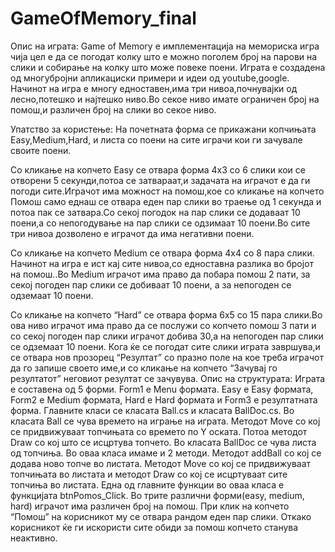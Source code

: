 # GameOfMemory_final

Опис на играта:
Game of Memory е имплементација на мемориска игра чија цел е да се погодат колку што е можно поголем број на парови на слики и собирање на колку што може повеке поени.
Играта е создадена од многубројни апликациски примери и идеи од youtube,google.
Начинот на игра е многу едноставен,има три нивоа,почнувајки од лесно,потешко и најтешко ниво.Во секое ниво имате ограничен број на помош,и различен број на слики во секое ниво.

Упатство за користење:
На почетната форма се прикажани копчињата Easy,Medium,Hard, и листа со поени на сите играчи кои ги зачувале своите поени.
 

Со кликање на копчето Easy се отвара форма 4x3 со 6 слики кои се отворени 5 секунди,потоа се затвараат,и задачата на играчот е да ги погоди сите.Играчот има можност на помош,кое со кликање на копчето Помош само еднаш се отвара еден пар слики во траење од 1 секунда и потоа пак се затвара.Со секој погодок на пар слики се додаваат 10 поени,а со непогодување на пар слики се одзимаат 10 поени.Во сите три нивоа дозволено е играчот да има негативни поени.
 
Со кликање на копчето Medium се отвара форма 4x4 со 8 пара слики. Начинот на игра е ист кај сите нивоа,со едноставна разлика во бројот на помош..Во Medium играчот има право да побара помош 2 пати, за секој погоден пар слики се добиваат 10 поени, а за непогоден се одземаат 10 поени.
 


Со кликање на копчето “Hard” се отвара форма 6x5 со 15 пара слики.Во ова ниво играчот има право да се послужи со копчето помош 3 пати и со секој погоден пар слики играчот добива 30,а на непогоден пар слики се одземаат 10 поени.
   Кога ќе се погодат сите слики играта завршува,и се отвара нов прозорец “Резултат” со празно поле на кое треба играчот да го запише своето име,и со кликање на копчето “Зачувај го резултатот” неговиот резултат се зачувува.
Опис на структурата:
Играта е составена од 5 форми. Form1 е Menu формата. Easy e Easy формата, Form2 е Medium формата, Hard e Hard формата и Form3 е резултатната форма.
Главните класи се класата Ball.cs и класата BallDoc.cs.
Во класата Ball се чува времето на играње на играта. Методот Move со кој се придвижуваат топчињата со времето по Y оската. Потоа методот Draw со кој што се исцртува топчето.
Во класата BallDoc се чува листа од топчиња. Во оваа класа имаме и 2 методи. Методот addBall со кој се додава ново топче во листата. Методот Move со кој се придвижуваат топчињата во листата и методот Draw со кој се исцртуваат сите топчиња во листата.
Една од главните функции во оваа класа е функцијата btnPomos_Click. Во трите различни форми(easy, medium, hard) играчот има различен број на помош. При клик на копчето “Помош” на корисникот му се отвара рандом еден пар слики. Откако корисникот ќе ги искористи сите обиди за помош копчето станува неактивно.

